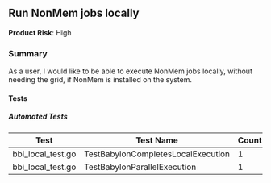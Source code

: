 ## Run NonMem jobs locally
**Product Risk**: High

### Summary
As a user, I would like to be able to execute NonMem jobs locally, without needing the grid, if NonMem is installed on 
the system. 

#### Tests

##### Automated Tests

Test | Test Name | Count
-----|-----------|-------
bbi_local_test.go| TestBabylonCompletesLocalExecution | 1
bbi_local_test.go| TestBabylonParallelExecution | 1
